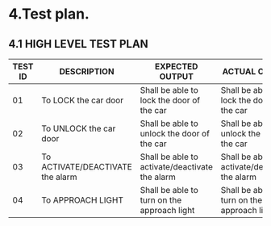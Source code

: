 
# 4.Test plan.
## 4.1 HIGH LEVEL TEST PLAN
| TEST ID | DESCRIPTION | EXPECTED OUTPUT | ACTUAL OUTPUT | REMARK |
|--------|-------------|-----------------|---------------|--------|
| 01 |  To LOCK the car door |Shall be able to lock the door of the car|Shall be able to lock the door of the car| 
| 02 |  To UNLOCK the car door |Shall be able to unlock the door of the car|Shall be able to unlock the door of the car| 
| 03 |  To ACTIVATE/DEACTIVATE the alarm |Shall be able to activate/deactivate the alarm|Shall be able to  activate/deactivate the alarm| 
| 04 | To APPROACH LIGHT | Shall be able to turn on the approach light |   Shall be able to turn on the approach light |

